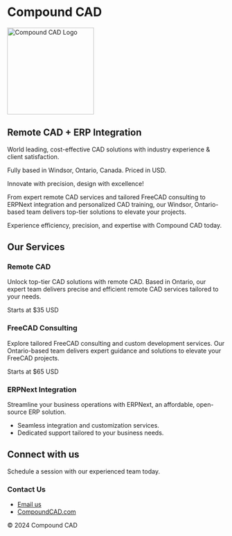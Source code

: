 # Compound CAD

<img src="https://github.com/CompoundCAD/CompoundCAD/assets/170032786/5f47ac5d-d988-459f-904c-0bc7987f0395" alt="Compound CAD Logo" style="width:200px;">

## Remote CAD + ERP Integration

World leading, cost-effective CAD solutions with industry experience & client satisfaction.

Fully based in Windsor, Ontario, Canada. Priced in USD.

Innovate with precision, design with excellence!

From expert remote CAD services and tailored FreeCAD consulting to ERPNext integration and personalized CAD training, our Windsor, Ontario-based team delivers top-tier solutions to elevate your projects.

Experience efficiency, precision, and expertise with Compound CAD today.

## Our Services

### Remote CAD
Unlock top-tier CAD solutions with remote CAD. Based in Ontario, our expert team delivers precise and efficient remote CAD services tailored to your needs.

Starts at $35 USD

### FreeCAD Consulting
Explore tailored FreeCAD consulting and custom development services. Our Ontario-based team delivers expert guidance and solutions to elevate your FreeCAD projects.

Starts at $65 USD

### ERPNext Integration
Streamline your business operations with ERPNext, an affordable, open-source ERP solution.  
- Seamless integration and customization services.  
- Dedicated support tailored to your business needs.

## Connect with us
Schedule a session with our experienced team today.

### Contact Us
- [Email us](info@compoundcad.com)
- [CompoundCAD.com](https://compoundcad.com/)

© 2024 Compound CAD
